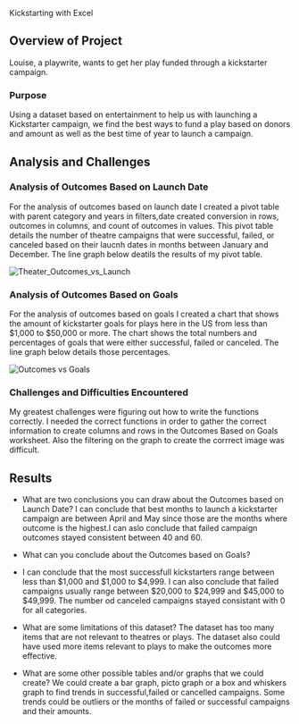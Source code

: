  Kickstarting with Excel

## Overview of Project
Louise, a playwrite, wants to get her play funded through a kickstarter campaign.   
### Purpose
Using a dataset based on entertainment to help us with launching a Kickstarter campaign, we find the best ways to fund a play based on donors and amount as well as the best time of year to launch a campaign.
## Analysis and Challenges

### Analysis of Outcomes Based on Launch Date
For the analysis of outcomes based on launch date I created a pivot table with parent category and years in filters,date created conversion in rows, outcomes in columns, and count of outcomes in values. This pivot table details the number of theatre campaigns that were successful, failed, or canceled based on their laucnh dates in months between January and December. The line graph below deatils the results of my pivot table.   

![Theater_Outcomes_vs_Launch](/Resouces/Theater_Outcomes_vs_Launch.png)

### Analysis of Outcomes Based on Goals
For the analysis of outcomes based on goals I created a chart that shows the amount of kickstarter goals for plays here in the US from less than $1,000 to $50,000 or more. The chart shows the total numbers and percentages of goals that were either successful, failed or canceled. The line graph below details those percentages.

![Outcomes vs Goals](/Resouces/Outcomes_vs_Goals.png)

### Challenges and Difficulties Encountered
My greatest challenges were figuring out how to write the functions correctly. I needed the correct functions in order to gather the correct information to create columns and rows in the Outcomes Based on Goals worksheet. Also the filtering on the graph to create the corrrect image was difficult.

## Results

- What are two conclusions you can draw about the Outcomes based on Launch Date?
I can conclude that best months to launch a kickstarter campaign are between April and May since those are the months where outcome is the highest.I can aslo conclude that failed campaign outcomes stayed consistent between 40 and 60. 

- What can you conclude about the Outcomes based on Goals?
- I can conclude that the most successfull kickstarters range between less than $1,000 and $1,000 to $4,999. I can also conclude that failed campaigns usually range between $20,000 to $24,999 and $45,000 to $49,999. The number od canceled campaigns stayed consistant with 0 for all categories.

- What are some limitations of this dataset?
The dataset has too many items that are not relevant to theatres or plays. The dataset also could have used more items relevant to plays to make the outcomes more effective. 

- What are some other possible tables and/or graphs that we could create?
We could create a bar graph, picto graph or a box and whiskers graph to find trends in successful,failed or cancelled campaigns. Some trends could be outliers or the months of failed or successful campaigns and their amounts.    
